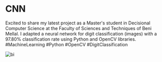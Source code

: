 # CNN
Excited to share my latest project as a Master's student in Decisional Computer Science at the Faculty of Sciences and Techniques of Beni Mellal. I adapted a neural network for digit classification (images) with a 97.80% classification rate using Python and OpenCV libraries. #MachineLearning #Python #OpenCV #DigitClassification

![bi](https://user-images.githubusercontent.com/75868840/215360660-fd598875-7dd4-42a0-b049-c09af11bf57b.jpg)
